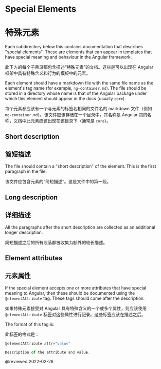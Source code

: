 # Special Elements

# 特殊元素

Each subdirectory below this contains documentation that describes "special elements".
These are elements that can appear in templates that have special meaning and behaviour in the Angular framework.

此下方的每个子目录都包含描述“特殊元素”的文档。这些是可以出现在 Angular 框架中具有特殊含义和行为的模板中的元素。

Each element should have a markdown file with the same file name as the element's tag name (for example, `ng-container.md`).
The file should be stored in a directory whose name is that of the Angular package under which this element should appear in the docs (usually `core`).

每个元素都应该有一个与元素的标签名相同的文件名的 markdown 文件（例如 `ng-container.md`）。该文件应该存储在一个目录中，其名称是 Angular 包的名称，文档中此元素应该出现在该目录下（通常是 `core`）。

## Short description

## 简短描述

The file should contain a "short description" of the element. This is the first paragraph in the file.

该文件应包含元素的“简短描述”。这是文件中的第一段。

## Long description

## 详细描述

All the paragraphs after the short description are collected as an additional longer description.

简短描述之后的所有段落都被收集为额外的较长描述。

## Element attributes

## 元素属性

If the special element accepts one or more attributes that have special meaning to Angular, then these should be documented using the `@elementAttribute` tag.
These tags should come after the description.

如果特殊元素接受对 Angular 具有特殊含义的一个或多个属性，则应该使用 `@elementAttribute` 标签对这些属性进行记录。这些标签应该在描述之后。

The format of this tag is:

此标签的格式是：

```typescript
@elementAttribute attr="value"

Description of the attribute and value.
```

<!-- links -->

<!-- external links -->

<!-- end links -->

@reviewed 2022-02-28